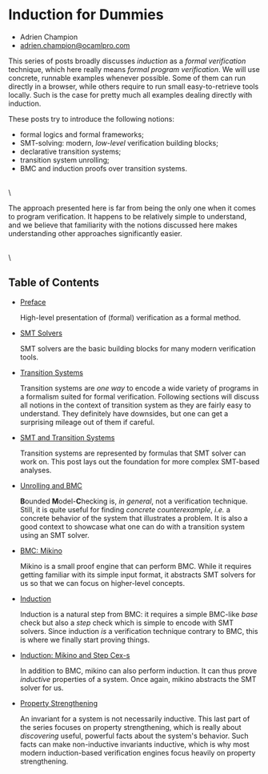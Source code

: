 # Induction for Dummies

- Adrien Champion
- <adrien.champion@ocamlpro.com>

This series of posts broadly discusses *induction* as a *formal verification* technique, which here
really means *formal program verification*. We will use concrete, runnable examples whenever
possible. Some of them can run directly in a browser, while others require to run small
easy-to-retrieve tools locally. Such is the case for pretty much all examples dealing directly with
induction.

These posts try to introduce the following notions:

- formal logics and formal frameworks;
- SMT-solving: modern, *low-level* verification building blocks;
- declarative transition systems;
- transition system unrolling;
- BMC and induction proofs over transition systems.

\
\

The approach presented here is far from being the only one when it comes to program verification.
It happens to be relatively simple to understand, and we believe that familiarity with the notions
discussed here makes understanding other approaches significantly easier.

\
\

## Table of Contents

- [Preface](./preface)

    High-level presentation of (formal) verification as a formal method.

- [SMT Solvers](./smt)

    SMT solvers are the basic building blocks for many modern verification tools.

- [Transition Systems](./trans)

    Transition systems are *one way* to encode a wide variety of programs in a formalism suited for
    formal verification. Following sections will discuss all notions in the context of transition
    system as they are fairly easy to understand. They definitely have downsides, but one can get a
    surprising mileage out of them if careful.

- [SMT and Transition Systems](./trans_smt)

    Transition systems are represented by formulas that SMT solver can work on. This post lays out
    the foundation for more complex SMT-based analyses.

- [Unrolling and BMC](./bmc)

    **B**ounded **M**odel-**C**hecking is, *in general*, not a verification technique. Still, it is
    quite useful for finding *concrete counterexample*, *i.e.* a concrete behavior of the system
    that illustrates a problem. It is also a good context to showcase what one can do with a
    transition system using an SMT solver.

- [BMC: Mikino](./mikino_bmc)

    Mikino is a small proof engine that can perform BMC. While it requires getting familiar with
    its simple input format, it abstracts SMT solvers for us so that we can focus on higher-level
    concepts.

- [Induction](./induction)

    Induction is a natural step from BMC: it requires a simple BMC-like *base* check but also a
    *step* check which is simple to encode with SMT solvers. Since induction *is* a verification
    technique contrary to BMC, this is where we finally start proving things.

- [Induction: Mikino and Step Cex-s](./mikino_induction)

    In addition to BMC, mikino can also perform induction. It can thus prove *inductive* properties
    of a system. Once again, mikino abstracts the SMT solver for us.

- [Property Strengthening](./strength)

    An invariant for a system is not necessarily inductive. This last part of the series focuses on
    property strengthening, which is really about *discovering* useful, powerful facts about the
    system's behavior. Such facts can make non-inductive invariants inductive, which is why most
    modern induction-based verification engines focus heavily on property strengthening.
